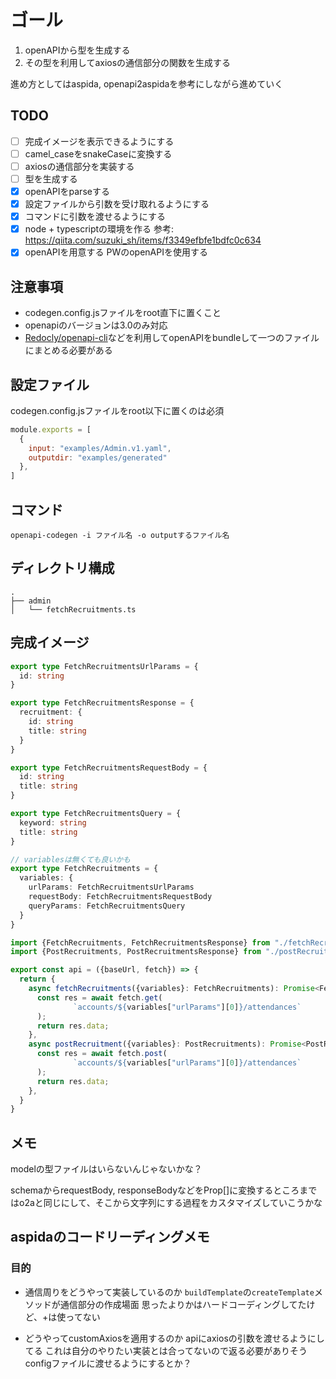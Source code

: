 # ゴール
1. openAPIから型を生成する
2. その型を利用してaxiosの通信部分の関数を生成する

進め方としてはaspida, openapi2aspidaを参考にしながら進めていく

## TODO
- [ ] 完成イメージを表示できるようにする
- [ ] camel_caseをsnakeCaseに変換する
- [ ] axiosの通信部分を実装する
- [ ] 型を生成する
- [x] openAPIをparseする
- [x] 設定ファイルから引数を受け取れるようにする
- [x] コマンドに引数を渡せるようにする
- [x] node + typescriptの環境を作る
  参考: https://qiita.com/suzuki_sh/items/f3349efbfe1bdfc0c634 
- [x] openAPIを用意する
  PWのopenAPIを使用する

## 注意事項
- codegen.config.jsファイルをroot直下に置くこと
- openapiのバージョンは3.0のみ対応
- [Redocly/openapi-cli](https://github.com/Redocly/openapi-cli)などを利用してopenAPIをbundleして一つのファイルにまとめる必要がある

## 設定ファイル
codegen.config.jsファイルをroot以下に置くのは必須
````javascript
module.exports = [
  {
    input: "examples/Admin.v1.yaml",
    outputdir: "examples/generated"
  },
]
````

## コマンド
`openapi-codegen -i ファイル名 -o outputするファイル名`

## ディレクトリ構成
````
.
├── admin
│   └── fetchRecruitments.ts
````

## 完成イメージ

````typescript
export type FetchRecruitmentsUrlParams = {
  id: string
}

export type FetchRecruitmentsResponse = {
  recruitment: {
    id: string
    title: string
  }
}

export type FetchRecruitmentsRequestBody = {
  id: string
  title: string
}

export type FetchRecruitmentsQuery = {
  keyword: string
  title: string
}

// variablesは無くても良いかも
export type FetchRecruitments = {
  variables: {
    urlParams: FetchRecruitmentsUrlParams
    requestBody: FetchRecruitmentsRequestBody
    queryParams: FetchRecruitmentsQuery
  }
}
````

````typescript
import {FetchRecruitments, FetchRecruitmentsResponse} from "./fetchRecruitments";
import {PostRecruitments, PostRecruitmentsResponse} from "./postRecruitments";

export const api = ({baseUrl, fetch}) => {
  return {
    async fetchRecruitments({variables}: FetchRecruitments): Promise<FetchRecruitmentsResponse[]> {
      const res = await fetch.get(
              `accounts/${variables["urlParams"][0]}/attendances`
      );
      return res.data;
    },
    async postRecruitment({variables}: PostRecruitments): Promise<PostRecruitmentsResponse> {
      const res = await fetch.post(
              `accounts/${variables["urlParams"][0]}/attendances`
      );
      return res.data;
    },
  }
}
````

## メモ
modelの型ファイルはいらないんじゃないかな？

schemaからrequestBody, responseBodyなどをProp[]に変換するところまではo2aと同じにして、そこから文字列にする過程をカスタマイズしていこうかな

## aspidaのコードリーディングメモ
### 目的
- 通信周りをどうやって実装しているのか
`buildTemplate`の`createTemplate`メソッドが通信部分の作成場面
思ったよりかはハードコーディングしてたけど、+は使ってない

- どうやってcustomAxiosを適用するのか 
apiにaxiosの引数を渡せるようにしてる これは自分のやりたい実装とは合ってないので返る必要がありそう
configファイルに渡せるようにするとか？
